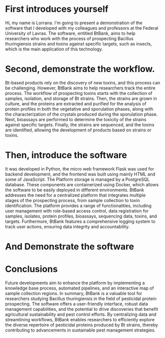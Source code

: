
# First introduces yourself
Hi, my name is Lorrana. I'm going to present a demonstration of the software
that I developed with my colleagues and professors at the Federal University of
Lavras. The software, entitled BtBank, aims to help researchers who work with
the process of prospecting Bacillus thuringiensis strains and toxins against 
specific targets, such as insects, which is the main application of this technology.


# Second, demonstrate the workflow.
Bt-based products rely on the discovery of new toxins, and this process can be challenging. However, BtBank aims to help researchers track the entire process. The workflow of prospecting toxins starts with the collection of samples, isolation, and storage of Bt strains. Then, the strains are grown in culture, and the proteins are extracted and purified for the analysis of protein profiles in both the vegetative and sporulation phases, along with the characterization of the crystals produced during the sporulation phase. Next, bioassays are performed to determine the toxicity of the strains against specific targets. Finally, the strains are sequenced, and the toxins are identified, allowing the development of products based on strains or toxins.

# Then, introduce the software
It was developed in Python, the micro web framework Flask was used for backend development, and the frontend was built using mainly HTML and some of JavaScript. The Platform storage is managed by a PostgreSQL database. These components are containerized using Docker, which allows the software to be easily deployed in different environments. BtBank addresses the need for a centralized platform that integrates multiple stages of the prospecting process, from sample collection to toxin identification. The platform provides a range of functionalities, including user management with role-based access control, data registration for samples, isolates, protein profiles, bioassays, sequencing data, toxins, and targets. Furthermore, BtBank features a comprehensive logging system to track user actions, ensuring data integrity and accountability.

# And Demonstrate the software

# Conclusions
Future developments aim to enhance the platform by implementing a knowledge base process, automated pipelines, and an interactive map of sample collection regions. In summary, BtBank is a valuable tool for researchers studying Bacillus thuringiensis in the field of pesticidal protein prospecting. The software offers a user-friendly interface, robust data management capabilities, and the potential to drive discoveries that benefit agricultural sustainability and pest control efforts. By centralizing data and streamlining workflows, BtBank enables researchers to efficiently explore the diverse repertoire of pesticidal proteins produced by Bt strains, thereby contributing to advancements in sustainable pest management strategies.
 
